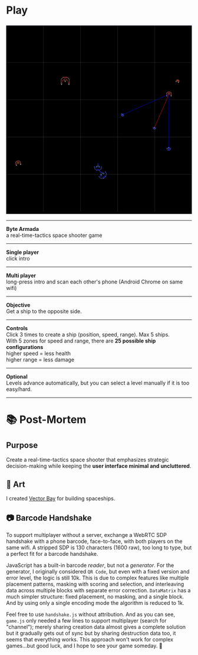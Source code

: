 <h1><a href="https://bacionejs.github.io/byte-armada/" style="text-decoration: none; color: inherit;">Play</a></h1>

[![Demo – Click to Play](README.jpg)](https://bacionejs.github.io/byte-armada/)

---
**Byte Armada**  
a real-time-tactics space shooter game

---
**Single player**  
click intro  

---
**Multi player**  
long-press intro and scan each other's phone (Android Chrome on same wifi)  

---
**Objective**  
Get a ship to the opposite side.  

---
**Controls**  
Click 3 times to create a ship (position, speed, range). Max 5 ships.  
With 5 zones for speed and range, there are **25 possible ship configurations**  
higher speed = less health  
higher range = less damage  

---
**Optional**  
Levels advance automatically, but you can select a level manually if it is too easy/hard.  

---

# 📚 Post-Mortem

## Purpose

Create a real-time-tactics space shooter that emphasizes strategic decision-making while keeping the **user interface minimal and uncluttered**.  

## 🎨 Art

I created [Vector Bay](//github.com/bacionejs/vectorbay) for building spaceships.

## 📷 Barcode Handshake

To support multiplayer without a server, exchange a WebRTC SDP handshake with a phone barcode, face-to-face, with both players on the same wifi. A stripped SDP is 130 characters (1600 raw), too long to type, but a perfect fit for a barcode handshake.

JavaScript has a built-in barcode *reader*, but not a *generator*. For the generator, I originally considered `QR Code`, but even with a fixed version and error level, the logic is still 10k. This is due to complex features like multiple placement patterns, masking with scoring and selection, and interleaving data across multiple blocks with separate error correction. `DataMatrix` has a much simpler structure: fixed placement, no masking, and a single block. And by using only a single encoding mode the algorithm is reduced to 1k.

Feel free to use `handshake.js` without attribution. And as you can see, `game.js` only needed a few lines to support multiplayer (search for "channel"); merely sharing creation data almost gives a complete solution but it gradually gets out of sync but by sharing destruction data too, it seems that everything works. This approach won't work for complex games...but good luck, and I hope to see your game someday. 🥳



